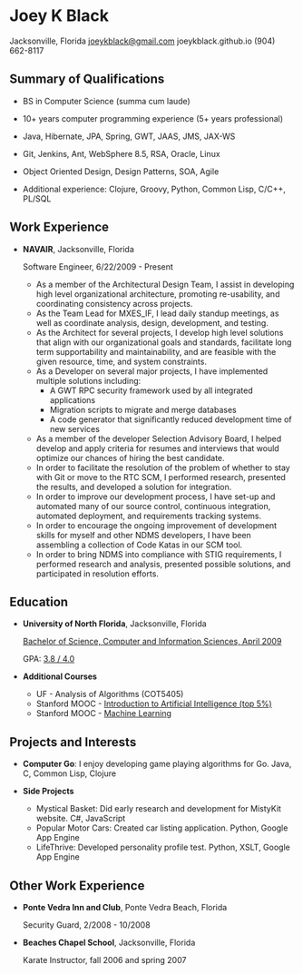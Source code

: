 Joey K Black
============

Jacksonville, Florida
joeykblack@gmail.com
joeykblack.github.io
(904) 662-8117

Summary of Qualifications
-------------------------

*	BS in Computer Science (summa cum laude)

*	10+ years computer programming experience (5+ years professional)

*	Java, Hibernate, JPA, Spring, GWT, JAAS, JMS, JAX-WS

*	Git, Jenkins, Ant, WebSphere 8.5, RSA, Oracle, Linux

*	Object Oriented Design, Design Patterns, SOA, Agile

*	Additional experience: Clojure, Groovy, Python, Common Lisp, C/C++, PL/SQL

Work Experience
---------------

*	**NAVAIR**, Jacksonville, Florida

	Software Engineer, 6/22/2009 - Present

	- As a member of the Architectural Design Team, I assist in developing high level organizational architecture, promoting re-usability, and coordinating consistency across projects.
	- As the Team Lead for MXES_IF, I lead daily standup meetings, as well as coordinate analysis, design, development, and testing.
	- As the Architect for several projects, I develop high level solutions that align with our organizational goals and standards, facilitate long term supportability and maintainability, and are feasible with the given resource, time, and system constraints.
	- As a Developer on several major projects, I have implemented multiple solutions including: 
		- A GWT RPC security framework used by all integrated applications
		- Migration scripts to migrate and merge databases
		- A code generator that significantly reduced development time of new services
	- As a member of the developer Selection Advisory Board, I helped develop and apply criteria for resumes and interviews that would optimize our chances of hiring the best candidate. 
	- In order to facilitate the resolution of the problem of whether to stay with Git or move to the RTC SCM, I performed research, presented the results, and developed a solution for integration.
	- In order to improve our development process, I have set-up and automated many of our source control, continuous integration, automated deployment, and requirements tracking systems. 
	- In order to encourage the ongoing improvement of development skills for myself and other NDMS developers, I have been assembling a collection of Code Katas in our SCM tool.
	- In order to bring NDMS into compliance with STIG requirements, I performed research and analysis, presented possible solutions, and participated in resolution efforts.


Education
---------

*	**University of North Florida**, Jacksonville, Florida

	[Bachelor of Science, Computer and Information Sciences, April 2009](https://docs.google.com/file/d/0B7YV8ipsgGKpTHBGV2ZtVkZ4bjg)
	
	GPA: [3.8 / 4.0](https://drive.google.com/file/d/0B7YV8ipsgGKpZ25EaGhsMzlNaDA)
	
*	**Additional Courses**

	-	UF - Analysis of Algorithms (COT5405)
	-	Stanford MOOC - [Introduction to Artificial Intelligence (top 5%)](https://drive.google.com/file/d/0B7YV8ipsgGKpZWsyWVZUelFjZ2c)
	-	Stanford MOOC - [Machine Learning](https://drive.google.com/file/d/0B7YV8ipsgGKpcEdkQnEzb1B5TlhkRmJYY1VwVWpBWTBmT3NB)

Projects and Interests
----------------------

*	**Computer Go**: I enjoy developing game playing algorithms for Go. 
	Java, C, Common Lisp, Clojure

*	**Side Projects**
	-	Mystical Basket: Did early research and development for MistyKit website. C#, JavaScript
	-	Popular Motor Cars: Created car listing application. Python, Google App Engine
	-	LifeThrive: Developed personality profile test. Python, XSLT, Google App Engine

Other Work Experience
---------------------

*	**Ponte Vedra Inn and Club**, Ponte Vedra Beach, Florida

	Security Guard, 2/2008 - 10/2008

*	**Beaches Chapel School**, Jacksonville, Florida

	Karate Instructor, fall 2006 and spring 2007

